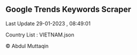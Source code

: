

## Google Trends Keywords Scraper 
 
Last Update 29-01-2023 , 08:49:01

Country List :
VIETNAM.json



© Abdul Muttaqin 
